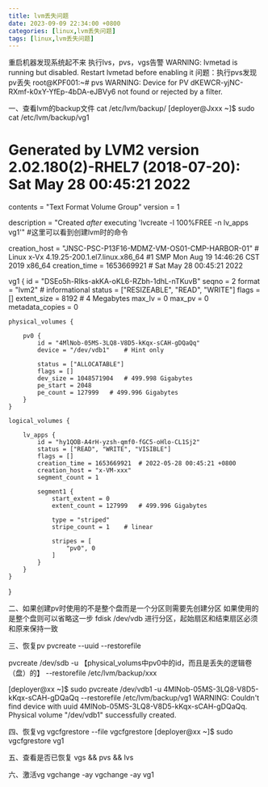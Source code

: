 ```yaml
---
title: lvm丢失问题
date: 2023-09-09 22:34:00 +0800
categories: [linux,lvm丢失问题]
tags: [linux,lvm丢失问题]
---
```



重启机器发现系统起不来
执行lvs，pvs，vgs告警
WARNING: lvmetad is running but disabled. Restart lvmetad before enabling it
问题：执行pvs发现pv丢失
root@KPF001:~# pvs
  WARNING: Device for PV dKEWCR-yjNC-RXmf-k0xY-YfEp-4bDA-eJBVy6 not found or rejected by a filter.



一、查看lvm的backup文件 cat /etc/lvm/backup/<vgname>
[deployer@Jxxx ~]$ sudo cat /etc/lvm/backup/vg1
# Generated by LVM2 version 2.02.180(2)-RHEL7 (2018-07-20): Sat May 28 00:45:21 2022

contents = "Text Format Volume Group"
version = 1

description = "Created *after* executing 'lvcreate -l 100%FREE -n lv_apps vg1'"	#这里可以看到创建lvm时的命令

creation_host = "JNSC-PSC-P13F16-MDMZ-VM-OS01-CMP-HARBOR-01"	# Linux x-Vx 4.19.25-200.1.el7.linux.x86_64 #1 SMP Mon Aug 19 14:46:26 CST 2019 x86_64
creation_time = 1653669921	# Sat May 28 00:45:21 2022

vg1 {
	id = "DSEo5h-RIks-akKA-oKL6-RZbh-1dhL-nTKuvB"
	seqno = 2
	format = "lvm2"			# informational
	status = ["RESIZEABLE", "READ", "WRITE"]
	flags = []
	extent_size = 8192		# 4 Megabytes
	max_lv = 0
	max_pv = 0
	metadata_copies = 0

	physical_volumes {

		pv0 {
			id = "4MlNob-05MS-3LQ8-V8D5-kKqx-sCAH-gDQaQq"
			device = "/dev/vdb1"	# Hint only

			status = ["ALLOCATABLE"]
			flags = []
			dev_size = 1048571904	# 499.998 Gigabytes
			pe_start = 2048
			pe_count = 127999	# 499.996 Gigabytes
		}
	}

	logical_volumes {

		lv_apps {
			id = "hy1QOB-A4rH-yzsh-qmf0-fGC5-oHlo-CL1Sj2"
			status = ["READ", "WRITE", "VISIBLE"]
			flags = []
			creation_time = 1653669921	# 2022-05-28 00:45:21 +0800
			creation_host = "x-VM-xxx"
			segment_count = 1

			segment1 {
				start_extent = 0
				extent_count = 127999	# 499.996 Gigabytes

				type = "striped"
				stripe_count = 1	# linear

				stripes = [
					"pv0", 0
				]
			}
		}
	}

}

二、如果创建pv时使用的不是整个盘而是一个分区则需要先创建分区
如果使用的是整个盘则可以省略这一步
fdisk /dev/vdb 进行分区，起始扇区和结束扇区必须和原来保持一致

三、恢复pv
pvcreate <disk> --uuid <UUID> --restorefile <metadata-file> 

pvcreate /dev/sdb -u 【physical_volums中pv0中的id，而且是丢失的逻辑卷（盘）的】 --restorefile /etc/lvm/backup/xxx

[deployer@xx ~]$ sudo pvcreate /dev/vdb1 -u  4MlNob-05MS-3LQ8-V8D5-kKqx-sCAH-gDQaQq --restorefile /etc/lvm/backup/vg1
  WARNING: Couldn't find device with uuid 4MlNob-05MS-3LQ8-V8D5-kKqx-sCAH-gDQaQq.
  Physical volume "/dev/vdb1" successfully created.

四、恢复vg
vgcfgrestore --file <metadata-file> <vg-name>
vgcfgrestore <vgname>
[deployer@xx ~]$ sudo vgcfgrestore vg1

五、查看是否已恢复
vgs && pvs && lvs 

六、激活vg
vgchange -ay <vgname>
vgchange -ay  vg1